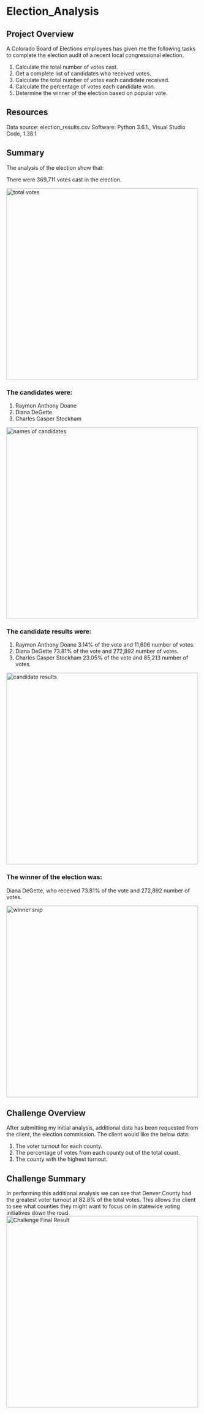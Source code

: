 # Election_Analysis
## Project Overview
A Colorado Board of Elections employees has given me the following tasks to complete the election audit of a recent local congressional election.

  1. Calculate the total number of votes cast.
  2. Get a complete list of candidates who received votes.
  3. Calculate the total number of votes each candidate received.
  4. Calculate the percentage of votes each candidate won.
  5. Determine the winner of the election based on popular vote.
  
  ## Resources
Data source: election_results.csv
Software: Python 3.6.1., Visual Studio Code, 1.38.1
  
  ## Summary
The analysis of the election show that:
  
There were 369,711 votes cast in the election.

<img width="500" alt="total votes" src="https://user-images.githubusercontent.com/104927745/177019546-51cb8a28-ef3f-4879-882a-595f354c1ab0.PNG">

### The candidates were:
1. Raymon Anthony Doane
2. Diana DeGette
3. Charles Casper Stockham
<img width="500" alt="names of candidates" src="https://user-images.githubusercontent.com/104927745/177019900-01b5162c-7e80-4fa0-b4e5-e9fb2093a706.PNG">
 
### The candidate results were:   
1. Raymon Anthony Doane 3.14% of the vote and 11,606 number of votes.
2. Diana DeGette 73.81% of the vote and 272,892 number of votes.
3. Charles Casper Stockham 23.05% of the vote and 85,213 number of votes.

<img width="500" alt="candidate results" src="https://user-images.githubusercontent.com/104927745/177019584-ad5d46d6-68fe-4571-89f3-2b3b33d515ff.PNG">

### The winner of the election was:
Diana DeGette, who received 73.81% of the vote and 272,892 number of votes.
 
<img width="500" alt="winner snip" src="https://user-images.githubusercontent.com/104927745/177019559-a77c76c0-0195-4d39-bada-5adb185c4e7f.PNG">

## Challenge Overview
After submitting my initial analysis, additional data has been requested from the client, the election commission.  The client would like the below data:
1. The voter turnout for each county.
2. The percentage of votes from each county out of the total count.
3. The county with the highest turnout.

## Challenge Summary
In performing this additional analysis we can see that Denver County had the greatest voter turnout at 82.8% of the total votes.  This allows the client to see what counties they might want to focus on in statewide voting initiatives down the road.
<img width="500" alt="Challenge Final Result" src="https://user-images.githubusercontent.com/104927745/177052419-a051c6f1-7fef-4cee-a341-71d04e57c505.PNG">
